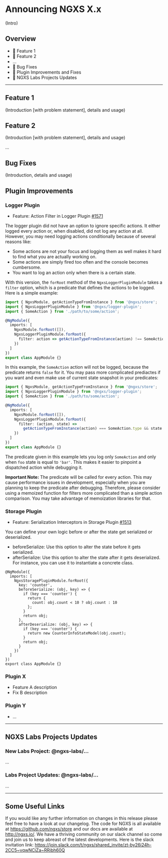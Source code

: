 # Announcing NGXS X.x

(Intro)

## Overview

- 🚀 Feature 1
- 🎨 Feature 2
- ...
- 🐛 Bug Fixes
- 🔌 Plugin Improvements and Fixes
- 🔬 NGXS Labs Projects Updates

---

## Feature 1

(Introduction [with problem statement], details and usage)

## Feature 2

(Introduction [with problem statement], details and usage)

...

## Bug Fixes

(Introduction, details and usage)

## Plugin Improvements

### Logger Plugin

- Feature: Action Filter in Logger Plugin [#1571](https://github.com/ngxs/store/pull/1571)

The logger plugin did not have an option to ignore specific actions. It either logged every action or, when disabled, did not log any action at all. However, you may need logging actions conditionally because of several reasons like:

- Some actions are not your focus and logging them as well makes it hard to find what you are actually working on.
- Some actions are simply fired too often and the console becomes cumbersome.
- You want to log an action only when there is a certain state.

With this version, the `forRoot` method of the `NgxsLoggerPluginModule` takes a `filter` option, which is a predicate that defines the actions to be logged. Here is a simple example:

```ts
import { NgxsModule, getActionTypeFromInstance } from '@ngxs/store';
import { NgxsLoggerPluginModule } from '@ngxs/logger-plugin';
import { SomeAction } from './path/to/some/action';

@NgModule({
  imports: [
    NgxsModule.forRoot([]),
    NgxsLoggerPluginModule.forRoot({
      filter: action => getActionTypeFromInstance(action) !== SomeAction.type
    })
  ]
})
export class AppModule {}
```

In this example, the `SomeAction` action will not be logged, because the predicate returns `false` for it. You may pass more complicated prediactes if you want and even make use of current state snapshot in your predicates:

```ts
import { NgxsModule, getActionTypeFromInstance } from '@ngxs/store';
import { NgxsLoggerPluginModule } from '@ngxs/logger-plugin';
import { SomeAction } from './path/to/some/action';

@NgModule({
  imports: [
    NgxsModule.forRoot([]),
    NgxsLoggerPluginModule.forRoot({
      filter: (action, state) =>
        getActionTypeFromInstance(action) === SomeAction.type && state.foo === 'bar'
    })
  ]
})
export class AppModule {}
```

The predicate given in this example lets you log only `SomeAction` and only when `foo` state is equal to `'bar'`. This makes it easier to pinpoint a dispatched action while debugging it.

**Important Note:** The predicate will be called for every action. This may cause performance issues in development, especially when you are planning to keep the predicate after debugging. Therefore, please consider using a memoized function for filters more complicated than a simple action comparison. You may take advantage of memoization libraries for that.

### Storage Plugin

- Feature: Serialization Interceptors in Storage Plugin [#1513](https://github.com/ngxs/store/pull/1513)

You can define your own logic before or after the state get serialized or deserialized.

- beforeSerialize: Use this option to alter the state before it gets serialized.
- afterSerialize: Use this option to alter the state after it gets deserialized. For instance, you can use it to instantiate a concrete class.

```
@NgModule({
  imports: [
    NgxsStoragePluginModule.forRoot({
      key: 'counter',
      beforeSerialize: (obj, key) => {
        if (key === 'counter') {
          return {
            count: obj.count < 10 ? obj.count : 10
          };
        }
        return obj;
      },
      afterDeserialize: (obj, key) => {
        if (key === 'counter') {
          return new CounterInfoStateModel(obj.count);
        }
        return obj;
      }
    })
  ]
})
export class AppModule {}
```

### Plugin X

- Feature A description
- Fix B description

### Plugin Y

- ...

---

## NGXS Labs Projects Updates

### New Labs Project: @ngxs-labs/...

...

### Labs Project Updates: @ngxs-labs/...

...

---

## Some Useful Links

If you would like any further information on changes in this release please feel free to have a look at our changelog. The code for NGXS is all available at https://github.com/ngxs/store and our docs are available at http://ngxs.io/. We have a thriving community on our slack channel so come and join us to keep abreast of the latest developments. Here is the slack invitation link: https://join.slack.com/t/ngxs/shared_invite/zt-by26i24h-2CC5~vqwNCiZa~RRibh60Q
